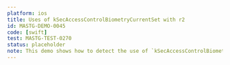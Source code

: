 ```yaml
---
platform: ios
title: Uses of kSecAccessControlBiometryCurrentSet with r2
id: MASTG-DEMO-0045
code: [swift]
test: MASTG-TEST-0270
status: placeholder
note: This demo shows how to detect the use of `kSecAccessControlBiometryCurrentSet` at runtime using r2.
---
```

